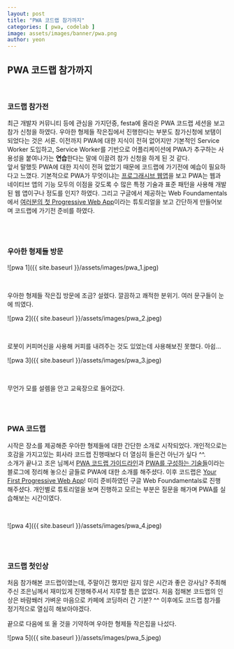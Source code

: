 ```yaml
---
layout: post
title: "PWA 코드랩 참가까지"
categories: [ pwa, codelab ]
image: assets/images/banner/pwa.png
author: yeon
---
```


## PWA 코드랩 참가까지

<br>

### 코드랩 참가전
최근 개발자 커뮤니티 등에 관심을 가지던중, festa에 올라온 PWA 코드랩 세션을 보고 참가 신청을 하였다. 우아한 형제들 작은집에서 진행한다는 부분도 참가신청에 보탬이 되었다는 것은 서론. 이전까지 PWA에 대한 지식이 전혀 없어지만 기본적인 Service Worker 도입하고, Service Worker를 기반으로 어플리케이션에 PWA가 추구하는 사용성을 붙여나가는 **연습**한다는 말에 이끌려 참가 신청을 하게 된 것 같다. <br>
앞서 말했듯 PWA에 대한 지식이 전혀 없었기 때문에 코드랩에 가기전에 예습이 필요하다고 느꼈다. 기본적으로 PWA가 무엇이냐는 [프로그래시브 웹앱](https://developer.mozilla.org/ko/docs/Web/Progressive_web_apps/%EC%86%8C%EA%B0%9C)을 보고 PWA는 웹과 네이티브 앱의 기능 모두의 이점을 갖도록 수 많은 특정 기술과 표준 패턴을 사용해 개발된 웹 앱이구나 정도를 인지? 하였다. 그리고 구글에서 제공하는 Web Foundamentals에서 [여러분의 첫 Progressive Web App](https://developers.google.com/web/fundamentals/codelabs/your-first-pwapp/?hl=ko)이라는 튜토리얼을 보고 간단하게 만들어보며 코드랩에 가기전 준비를 하였다. <br>

<br><br>

### 우아한 형제들 방문
![pwa 1]({{ site.baseurl }}/assets/images/pwa_1.jpeg)

<br>

우아한 형제들 작은집 방문에 조금? 설렜다. 깔끔하고 쾌적한 분위기. 여러 문구들이 눈에 띄였다.

![pwa 2]({{ site.baseurl }}/assets/images/pwa_2.jpeg)

<br>

로봇이 커피머신을 사용해 커피를 내려주는 것도 있었는데 사용해보진 못했다. 아쉽...

![pwa 3]({{ site.baseurl }}/assets/images/pwa_3.jpeg)

<br>

무언가 모를 설렘을 안고 교육장으로 들어갔다.

<br><br>

### PWA 코드랩
시작은 장소를 제공해준 우아한 형제들에 대한 간단한 소개로 시작되었다. 개인적으로는 호감을 가지고있는 회사라 코드랩 진행때보다 더 열심히 들은건 아닌가 싶다 ^^. <br>
소개가 끝나고 조은 님께서 [PWA 코드랩 가이드라인](https://medium.com/@euncho/pwa-%EC%BD%94%EB%93%9C%EB%9E%A9-%EA%B0%80%EC%9D%B4%EB%93%9C%EB%9D%BC%EC%9D%B8-597049b2df40)과 [PWA를 구성하는 기술들](https://medium.com/@euncho/pwa%EB%A5%BC-%EA%B5%AC%EC%84%B1%ED%95%98%EB%8A%94-%EA%B8%B0%EC%88%A0%EB%93%A4-a5be57df5575)이라는 블로그에 정리해 놓으신 글들로 PWA에 대한 소개를 해주셨다. 이후 코드랩은 [Your First Progressive Web App](https://codelabs.developers.google.com/codelabs/your-first-pwapp/#6)! 미리 준비하였던 구글 Web Foundamentals로 진행 해주셨다. 개인별로 튜토리얼을 보며 진행하고 모르는 부분은 질문을 해가며 PWA를 실습해보는 시간이였다. <br>

<br>

![pwa 4]({{ site.baseurl }}/assets/images/pwa_4.jpeg)

<br><br>

### 코드랩 첫인상

처음 참가해본 코드랩이였는데, 주말이긴 했지만 길지 않은 시간과 좋은 강사님? 주최해주신 조은님께서 재미있게 진행해주셔서 지루할 틈은 없었다. 처음 접해본 코드랩의 인상은 바람쐐러 가벼운 마음으로 카페에 코딩하러 간 기분? ^^ 이후에도 코드랩 참가를 정기적으로 열심히 해보아야겠다. <br>

끝으로 다음에 또 올 것을 기약하며 우아한 형제들 작은집을 나섰다. <br>

![pwa 5]({{ site.baseurl }}/assets/images/pwa_5.jpeg)


<br><br><br>